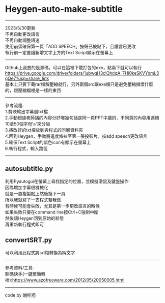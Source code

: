 # Heygen-auto-make-subtitle  
* * *
2023/5/30更新  
不再自動更改語言  
不再自動調整語速  
使用前須確保第一頁「ADD SPEECH」按鈕已被點下，且語言已更改  
執行前一定要讓新增文字上方的Text Script顯示在螢幕上  
* * *
Github上我放的是源碼，可以在這裡下載打包的exe，點兩下就可以執行  
https://drive.google.com/drive/folders/1ubwqH3clQhdqA_7Hi0keSKVYomL0gQe7?usp=share_link  
基本上只要下載rar檔解壓縮就行，另外兩個src跟exe檔只是避免壓縮損壞什麼的，跟壓縮檔裡是一樣的東西
* * *
參考流程:  
1.剪映輸出字幕選txt檔  
2.手動根據老師講的內容分好哪幾句話是同一頁PPT中講的，不同頁的內容用連續10至50個字母'a'來分隔  
3.將改好的txt檔放到與程式的同層資料夾  
4.回到Heygen，手動將進度條拉至第一張投影片，按add speech更改語言  
5.確保Text Script的紫色icon有顯示在螢幕上  
6.執行程式，輸入路徑  
* * *
## **autosubtitle.py**  
利用Pyautogui在螢幕上尋找指定的位置，並模擬滑鼠及鍵盤操作  
因為增加字幕很機械化  
就是一直複製貼上然後換下一頁  
所以我就寫了一支程式幫我做  
有時候可能會失敗，尤其是第一步更改語言的時候  
如果失敗只要在command line按Ctrl+C強制中斷  
然後讓Heygen回到原始的狀態  
再重新執行程式即可
## **convertSRT.py**  
可以利用此程式將srt檔轉換為純文字  
* * *
參考資料/工具:  
馴碼快手(一鍵繁簡轉換):https://www.azofreeware.com/2012/05/20050305.html  
* * *
code by 謝梓翔
